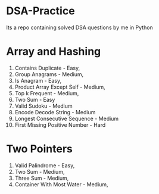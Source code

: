 # DSA-Practice
Its a repo containing solved DSA questions by me in Python

# Array and Hashing
1. Contains Duplicate - Easy,
2. Group Anagrams - Medium,
3. Is Anagram - Easy,
4. Product Array Except Self - Medium,
5. Top k Frequent - Medium,
6. Two Sum - Easy
7. Valid Sudoku - Medium
8. Encode Decode String - Medium
9. Longest Consecutive Sequence - Medium
10. First Missing Positive Number - Hard

# Two Pointers
1. Valid Palindrome - Easy,
2. Two Sum - Medium,
3. Three Sum - Medium,
4. Container With Most Water - Medium,  

